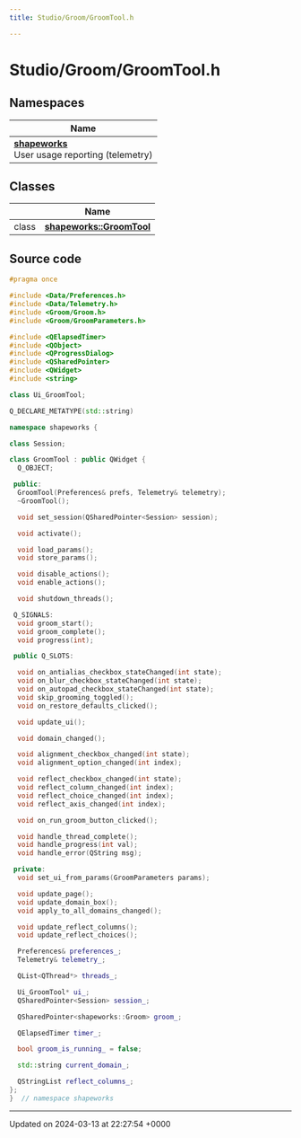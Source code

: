 ```yaml
---
title: Studio/Groom/GroomTool.h

---
```


# Studio/Groom/GroomTool.h



## Namespaces

| Name           |
| -------------- |
| **[shapeworks](../Namespaces/namespaceshapeworks.md)** <br>User usage reporting (telemetry)  |

## Classes

|                | Name           |
| -------------- | -------------- |
| class | **[shapeworks::GroomTool](../Classes/classshapeworks_1_1GroomTool.md)**  |




## Source code

```cpp
#pragma once

#include <Data/Preferences.h>
#include <Data/Telemetry.h>
#include <Groom/Groom.h>
#include <Groom/GroomParameters.h>

#include <QElapsedTimer>
#include <QObject>
#include <QProgressDialog>
#include <QSharedPointer>
#include <QWidget>
#include <string>

class Ui_GroomTool;

Q_DECLARE_METATYPE(std::string)

namespace shapeworks {

class Session;

class GroomTool : public QWidget {
  Q_OBJECT;

 public:
  GroomTool(Preferences& prefs, Telemetry& telemetry);
  ~GroomTool();

  void set_session(QSharedPointer<Session> session);

  void activate();

  void load_params();
  void store_params();

  void disable_actions();
  void enable_actions();

  void shutdown_threads();

 Q_SIGNALS:
  void groom_start();
  void groom_complete();
  void progress(int);

 public Q_SLOTS:

  void on_antialias_checkbox_stateChanged(int state);
  void on_blur_checkbox_stateChanged(int state);
  void on_autopad_checkbox_stateChanged(int state);
  void skip_grooming_toggled();
  void on_restore_defaults_clicked();

  void update_ui();

  void domain_changed();

  void alignment_checkbox_changed(int state);
  void alignment_option_changed(int index);

  void reflect_checkbox_changed(int state);
  void reflect_column_changed(int index);
  void reflect_choice_changed(int index);
  void reflect_axis_changed(int index);

  void on_run_groom_button_clicked();

  void handle_thread_complete();
  void handle_progress(int val);
  void handle_error(QString msg);

 private:
  void set_ui_from_params(GroomParameters params);

  void update_page();
  void update_domain_box();
  void apply_to_all_domains_changed();

  void update_reflect_columns();
  void update_reflect_choices();

  Preferences& preferences_;
  Telemetry& telemetry_;

  QList<QThread*> threads_;

  Ui_GroomTool* ui_;
  QSharedPointer<Session> session_;

  QSharedPointer<shapeworks::Groom> groom_;

  QElapsedTimer timer_;

  bool groom_is_running_ = false;

  std::string current_domain_;

  QStringList reflect_columns_;
};
}  // namespace shapeworks
```


-------------------------------

Updated on 2024-03-13 at 22:27:54 +0000
